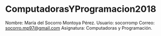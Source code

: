 # ComputadorasYProgramacion2018
Nombre: María del Socorro Montoya Pérez.
Usuario: socorromp
Correo: socorro.mp97@gmail.com
Asignatura: Computadoras y Programación.

